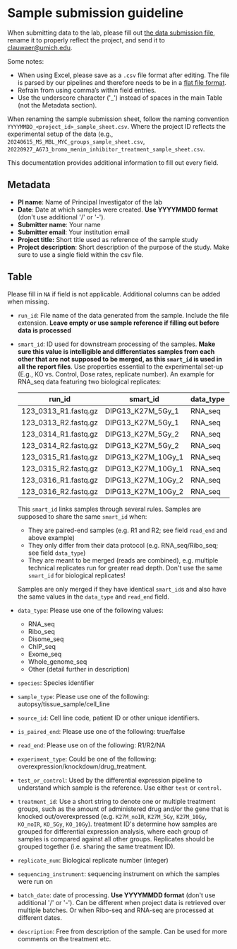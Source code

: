 # Sample submission guideline

When submitting data to the lab, please fill out [the data submission file](https://raw.githubusercontent.com/Prensner-Lab/sample_submission/main/YYYYMMDD_%3Cproject_id%3E_sample_sheet.csv), rename it to properly reflect the project, and send it to [clauwaer@umich.edu](mailto:clauwaer@umich.edu).

Some notes:
  - When using Excel, please save as a `.csv` file format after editing. The file is parsed by our pipelines and therefore needs to be in a [flat file format](https://en.wikipedia.org/wiki/Flat-file_database).
  - Refrain from using comma’s within field entries.
  - Use the underscore character ('_') instead of spaces in the main Table (not the Metadata section).

When renaming the sample submission sheet, follow the naming convention `YYYYMMDD_<project_id>_sample_sheet.csv`. Where the project ID reflects the experimental setup of the data (e.g., `20240615_MS_MBL_MYC_groups_sample_sheet.csv`, `20220927_A673_bromo_menin_inhibitor_treatment_sample_sheet.csv`.

This documentation provides additional information to fill out every field.

## Metadata

- **PI name**: Name of Principal Investigator of the lab
- **Date**: Date at which samples were created. **Use YYYYMMDD format** (don't use additional '/' or '-').
- **Submitter name**: Your name
- **Submitter email**: Your institution email
- **Project title:** Short title used as reference of the sample study
- **Project description**: Short description of the purpose of the study. Make sure to use a single field within the csv file.

## Table

Please fill in `NA` if field is not applicable. Additional columns can be added when missing.

- `run_id`: File name of the data generated from the sample. Include the file extension. **Leave empty or use sample reference if filling out before data is processed**
- `smart_id`: ID used for downstream processing of the samples. **Make sure this value is intelligible and differentiates samples from each other that are not supposed to be merged, as this `smart_id` is used in all the report files**. Use properties essential to the experimental set-up (E.g., KO vs. Control, Dose rates, replicate number). An example for RNA_seq data featuring two biological replicates:

  | **run_id** | **smart_id** | **data_type** | **read_end** | **replicate_num** |  **treatment_id** |
  | --- | --- | --- | --- | --- | --- |
  | 123_0313_R1.fastq.gz | DIPG13_K27M_5Gy_1 | RNA_seq | R1 | 1 | 5Gy |
  | 123_0313_R2.fastq.gz | DIPG13_K27M_5Gy_1 | RNA_seq | R2 | 1 | 5Gy |
  | 123_0314_R1.fastq.gz | DIPG13_K27M_5Gy_2 | RNA_seq | R1 | 2 | 5Gy |
  | 123_0314_R2.fastq.gz | DIPG13_K27M_5Gy_2 | RNA_seq | R2 | 2 | 5Gy |
  | 123_0315_R1.fastq.gz | DIPG13_K27M_10Gy_1 | RNA_seq | R1 | 1 | 10Gy |
  | 123_0315_R2.fastq.gz | DIPG13_K27M_10Gy_1 | RNA_seq | R2 | 1 | 10Gy |
  | 123_0316_R1.fastq.gz | DIPG13_K27M_10Gy_2 | RNA_seq | R1 | 2 | 10Gy |
  | 123_0316_R2.fastq.gz | DIPG13_K27M_10Gy_2 | RNA_seq | R2 | 2 | 10Gy |

  This `smart_id` links samples through several rules. Samples are supposed to share the same `smart_id` when:
  - They are paired-end samples (e.g. R1 and R2; see field `read_end` and above example)
  - They only differ from their data protocol (e.g. RNA_seq/Ribo_seq; see field `data_type`)
  - They are meant to be merged (reads are combined), e.g. multiple technical replicates run for greater read depth. Don't use the same `smart_id` for biological replicates!

  Samples are only merged if they have identical `smart_id`s and also have the same values in the `data_type` and `read_end` field. 

- `data_type`: Please use one of the following values:
  - RNA_seq
  - Ribo_seq
  - Disome_seq
  - ChIP_seq
  - Exome_seq
  - Whole_genome_seq
  - Other (detail further in description)
- `species`: Species identifier
- `sample_type`: Please use one of the following: autopsy/tissue_sample/cell_line
- `source_id`: Cell line code, patient ID or other unique identifiers.
- `is_paired_end`: Please use one of the following: true/false
- `read_end`: Please use on of the following: R1/R2/NA
- `experiment_type`: Could be one of the following: overexpression/knockdown/drug_treatment.
- `test_or_control`: Used by the differential expression pipeline to understand which sample is the reference. Use either `test` or `control`.
- `treatment_id`: Use a short string to denote one or multiple treatment groups, such as the amount of administered drug and/or the gene that is knocked out/overexpressed (e.g. `K27M_noIR`, `K27M_5Gy`, `K27M_10Gy`, `KO_noIR`, `KO_5Gy`, `KO_10Gy`). treatment ID's determine how samples are grouped for differential expression analysis, where each group of samples is compared against all other groups. Replicates should be grouped together (i.e. sharing the same treatment ID).
- `replicate_num`: Biological replicate number (integer)
- `sequencing_instrument`: sequencing instrument on which the samples were run on
- `batch_date`: date of processing. **Use YYYYMMDD format** (don't use additional '/' or '-'). Can be different when project data is retrieved over multiple batches. Or when Ribo-seq and RNA-seq are processed at different dates.
- `description`: Free from description of the sample. Can be used for more comments on the treatment etc.
